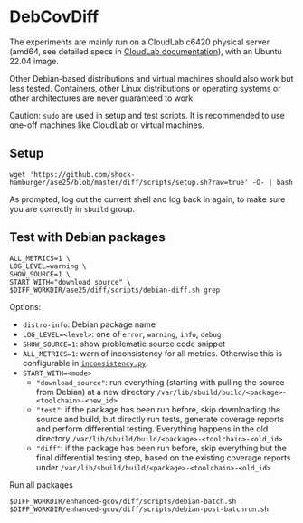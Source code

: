 # DebCovDiff

The experiments are mainly run on a CloudLab c6420 physical server (amd64, see
detailed specs in [CloudLab documentation](https://docs.cloudlab.us/hardware.html)),
with an Ubuntu 22.04 image.

Other Debian-based distributions and virtual machines should also work but less
tested.
Containers, other Linux distributions or operating systems or other architectures
are never guaranteed to work.

Caution: `sudo` are used in setup and test scripts. It is recommended to use
one-off machines like CloudLab or virtual machines.

## Setup

```shell
wget 'https://github.com/shock-hamburger/ase25/blob/master/diff/scripts/setup.sh?raw=true' -O- | bash
```

As prompted, log out the current shell and log back in again, to make sure
you are correctly in `sbuild` group.

## Test with Debian packages

```shell
ALL_METRICS=1 \
LOG_LEVEL=warning \
SHOW_SOURCE=1 \
START_WITH="download_source" \
$DIFF_WORKDIR/ase25/diff/scripts/debian-diff.sh grep
```

Options:

- `distro-info`: Debian package name
- `LOG_LEVEL=<level>`: one of `error`, `warning`, `info`, `debug`
- `SHOW_SOURCE=1`: show problematic source code snippet
- `ALL_METRICS=1`: warn of inconsistency for all metrics. Otherwise this is
  configurable in [`inconsistency.py`](./diff/oracles/inconsistency.py).
- `START_WITH=<mode>`
    - `"download_source"`: run everything (starting with pulling the source from
      Debian) at a new directory `/var/lib/sbuild/build/<package>-<toolchain>-<new_id>`
    - `"test"`: if the package has been run before, skip downloading the source
      and build, but directly run tests, generate coverage reports and perform
      differential testing. Everything happens in the old directory
      `/var/lib/sbuild/build/<package>-<toolchain>-<old_id>`
    - `"diff"`: if the package has been run before, skip everything but the
      final differential testing step, based on the existing coverage reports
      under `/var/lib/sbuild/build/<package>-<toolchain>-<old_id>`

Run all packages

```shell
$DIFF_WORKDIR/enhanced-gcov/diff/scripts/debian-batch.sh
$DIFF_WORKDIR/enhanced-gcov/diff/scripts/debian-post-batchrun.sh
```
